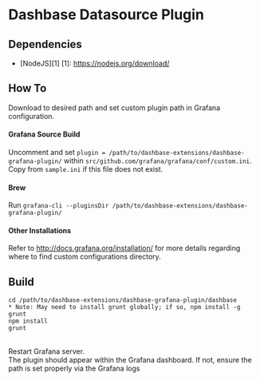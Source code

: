 # Dashbase Datasource Plugin

## Dependencies
- [NodeJS][1]
[1]: https://nodejs.org/download/ 

## How To
Download to desired path and set custom plugin path in Grafana configuration.
</br>
#### Grafana Source Build
Uncomment and set `plugin = /path/to/dashbase-extensions/dashbase-grafana-plugin/` within `src/github.com/grafana/grafana/conf/custom.ini`. Copy from `sample.ini` if this file does not exist.
</br>
#### Brew
Run `grafana-cli --pluginsDir /path/to/dashbase-extensions/dashbase-grafana-plugin/` 
#### Other Installations
Refer to http://docs.grafana.org/installation/ for more details regarding where to find custom configurations directory.
</br>
## Build
```
cd /path/to/dashbase-extensions/dashbase-grafana-plugin/dashbase
* Note: May need to install grunt globally; if so, npm install -g grunt
npm install
grunt
```
</br>
Restart Grafana server. 
</br>
The plugin should appear within the Grafana dashboard. If not, ensure the path is set properly via the Grafana logs
